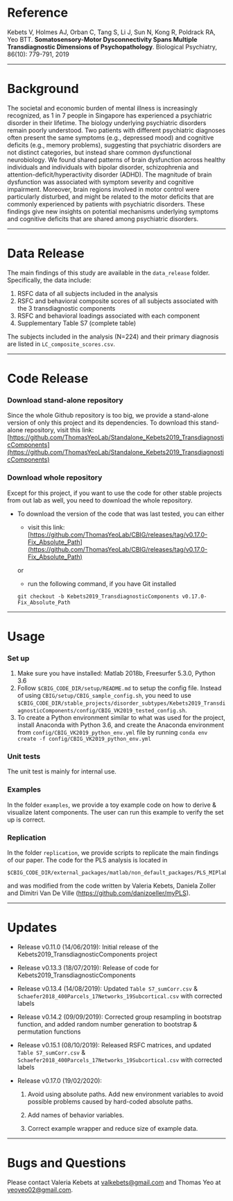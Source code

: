 # Reference

Kebets V, Holmes AJ, Orban C, Tang S, Li J, Sun N, Kong R, Poldrack RA, Yeo BTT. **Somatosensory-Motor Dysconnectivity Spans Multiple Transdiagnostic Dimensions of Psychopathology**. Biological Psychiatry, 86(10): 779-791, 2019

----

# Background

The societal and economic burden of mental illness is increasingly recognized, as 1 in 7 people in Singapore has experienced a psychiatric disorder in their lifetime. The biology underlying psychiatric disorders remain poorly understood. Two patients with different psychiatric diagnoses often present the same symptoms (e.g., depressed mood) and cognitive deficits (e.g., memory problems), suggesting that psychiatric disorders are not distinct categories, but instead share common dysfunctional neurobiology. We found shared patterns of brain dysfunction across healthy individuals and individuals with bipolar disorder, schizophrenia and attention-deficit/hyperactivity disorder (ADHD). The magnitude of brain dysfunction was associated with symptom severity and cognitive impairment. Moreover, brain regions involved in motor control were particularly disturbed, and might be related to the motor deficits that are commonly experienced by patients with psychiatric disorders. These findings give new insights on potential mechanisms underlying symptoms and cognitive deficits that are shared among psychiatric disorders.

----

# Data Release
The main findings of this study are available in the `data_release` folder. Specifically, the data include:
1. RSFC data of all subjects included in the analysis
2. RSFC and behavioral composite scores of all subjects associated with the 3 transdiagnostic components
3. RSFC and behavioral loadings associated with each component
4. Supplementary Table S7 (complete table)

The subjects included in the analysis (N=224) and their primary diagnosis are listed in `LC_composite_scores.csv`.

----

# Code Release
### Download stand-alone repository
Since the whole Github repository is too big, we provide a stand-alone version of only this project and its dependencies. To download this stand-alone repository, visit this link: [https://github.com/ThomasYeoLab/Standalone_Kebets2019_TransdiagnosticComponents](https://github.com/ThomasYeoLab/Standalone_Kebets2019_TransdiagnosticComponents)

### Download whole repository
Except for this project, if you want to use the code for other stable projects from out lab as well, you need to download the whole repository.

- To download the version of the code that was last tested, you can either

    - visit this link:
    [https://github.com/ThomasYeoLab/CBIG/releases/tag/v0.17.0-Fix_Absolute_Path](https://github.com/ThomasYeoLab/CBIG/releases/tag/v0.17.0-Fix_Absolute_Path)

    or

    - run the following command, if you have Git installed
 
    ```
    git checkout -b Kebets2019_TransdiagnosticComponents v0.17.0-Fix_Absolute_Path
    ```

----

# Usage
### Set up
1. Make sure you have installed: Matlab 2018b, Freesurfer 5.3.0, Python 3.6
2. Follow `$CBIG_CODE_DIR/setup/README.md` to setup the config file. Instead of using `CBIG/setup/CBIG_sample_config.sh`, 
you need to use `$CBIG_CODE_DIR/stable_projects/disorder_subtypes/Kebets2019_TransdiagnosticComponents/config/CBIG_VK2019_tested_config.sh`.
3. To create a Python environment similar to what was used for the project, install Anaconda with Python 3.6, and create the Anaconda environment from `config/CBIG_VK2019_python_env.yml` file by running `conda env create -f config/CBIG_VK2019_python_env.yml`

### Unit tests
The unit test is mainly for internal use.

### Examples
In the folder `examples`, we provide a toy example code on how to derive & visualize latent components. The user can run this example to verify the set up is correct. 

### Replication
In the folder `replication`, we provide scripts to replicate the main findings of our paper.
The code for the PLS analysis is located in

``` 
$CBIG_CODE_DIR/external_packages/matlab/non_default_packages/PLS_MIPlab
```

and was modified from the code written by Valeria Kebets, Daniela Zoller and Dimitri Van De Ville (https://github.com/danizoeller/myPLS).


----

# Updates

- Release v0.11.0 (14/06/2019): Initial release of the Kebets2019_TransdiagnosticComponents project

- Release v0.13.3 (18/07/2019): Release of code for Kebets2019_TransdiagnosticComponents

- Release v0.13.4 (14/08/2019): Updated `Table S7_sumCorr.csv` & `Schaefer2018_400Parcels_17Networks_19Subcortical.csv` with corrected labels

- Release v0.14.2 (09/09/2019): Corrected group resampling in bootstrap function, and added random number generation to bootstrap & permutation functions

- Release v0.15.1 (08/10/2019): Released RSFC matrices, and updated `Table S7_sumCorr.csv` & `Schaefer2018_400Parcels_17Networks_19Subcortical.csv` with corrected labels

- Release v0.17.0 (19/02/2020): 

    1. Avoid using absolute paths. Add new environment variables to avoid possible problems caused by hard-coded absolute paths.

    2. Add names of behavior variables.

    3. Correct example wrapper and reduce size of example data.

----

# Bugs and Questions
Please contact Valeria Kebets at valkebets@gmail.com and Thomas Yeo at yeoyeo02@gmail.com.

